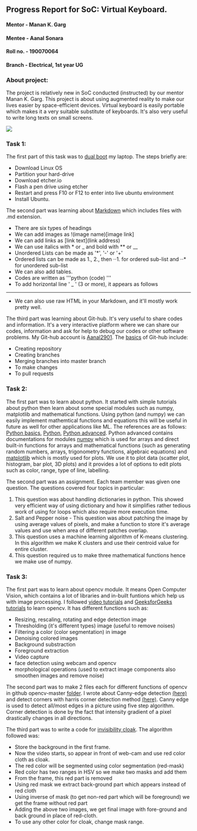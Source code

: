 ## Progress Report for SoC: Virtual Keyboard.
#### Mentor - Manan K. Garg
#### Mentee - Aanal Sonara
#### Roll no. - 190070064
#### Branch - Electrical, 1st year UG
### About project: 
The project is relatively new in SoC conducted (instructed) by our mentor Manan K. Garg. This project is about using augmented reality to make our lives easier by space-efficient devices. Virtual keyboard is easily portable which makes it a very suitable substitute of keyboards. It's also very useful to write long texts on small screens. 


![](http://pixel.brit.co/wp-content/uploads/2014/06/DadGiftsVirtualKeyboard.jpg) 

### Task 1:
The first part of this task was to [dual boot](https://www.youtube.com/watch?v=u5QyjHIYwTQ) my laptop. The steps briefly are:
* Download Linux OS
* Partition your hard-drive
* Download etcher.io 
* Flash a pen drive using etcher
* Restart and press F10 or F12 to enter into live ubuntu environment
* Install Ubuntu.

The second part was learning about [Markdown](https://github.com/adam-p/markdown-here/wiki/Markdown-Cheatsheet) which includes files with .md extension. 
* There are six types of headings
* We can add images as !(image name)[image link]
* We can add links as [link text](link address)
* We can use italics with * or _ and bold with ** or __ 
* Unordered Lists can be made as '*', '-' or '+'
* Ordered lists can be made as 1., 2., then ⋅⋅1. for ordered sub-list and ⋅⋅* for unordered sub-list
* We can also add tables.
* Codes are written as  '''python  (code) '''
* To add horizontal line ' _ ' (3 or more), it appears as follows
____
* We can also use raw HTML in your Markdown, and it'll mostly work pretty well.

The third part was learning about Git-hub. It's very useful to share codes and information. It's a very interactive platform where we can share our codes, information and ask for help to debug our codes or other software problems. My Git-hub account is [Aanal2901](https://github.com/Aanal2901). The [basics](https://guides.github.com/activities/hello-world/) of Git-hub include:
* Creating repository
* Creating branches
* Merging branches into master branch
* To make changes
* To pull requests


### Task 2:
The first part was to learn about python. It started with simple tutorials about python then learn about some special modules such as numpy, matplotlib and mathematical functions. Using python (and numpy) we can easily implement mathemtical functions and equations this will be useful in future as well for other applications like ML.
The references are as follows:
[Python basics](https://www.learnpython.org/), [Python](https://docs.python.org/3/tutorial/), [Python advanced](https://scipy-lectures.org/). Python advanced contains documentations for modules [numpy](https://scipy-lectures.org/intro/numpy/index.html) which is used for arrays and direct built-in functions for arrays and mathematical functions (such as generating random numbers, arrays, trigonometry functions, algebraic equations) and [matplotlib](https://scipy-lectures.org/intro/matplotlib/index.html) which is mostly used for plots. We use it to plot data (scatter plot, histogram, bar plot, 3D plots) and it provides a lot of options to edit plots such as color, range, type of line, labelling. 

The second part was an assignment. Each team member was given one question. The questions covered four topics in particular:
1) This question was about handling dictionaries in python. This showed very efficient way of using dictionary and how it simplifies rather tedious work of using for loops which also require more execution time.
2) Salt and Pepper noise - This question was about patching the image by using average values of pixels, and make a function to store it's average values and use when area of different patches overlap.
3) This question uses a machine learning algorithm of K-means clustering. In this algorithm we make K clusters and use their centroid value for entire cluster.
4) This question required us to make three mathematical functions hence we make use of numpy.

### Task 3:
The first part was to learn about opencv module.  It means Open Computer Vision, which contains a lot of libraries and in-built funtions which help us with image processing. I followed [video tutorials](https://www.youtube.com/watch?v=kdLM6AOd2vc&list=PLS1QulWo1RIa7D1O6skqDQ-JZ1GGHKK-K) and [GeeksforGeeks tutorials](https://www.geeksforgeeks.org/opencv-python-tutorial/) to learn opencv. It has different functions such as:
* Resizing, rescaling, rotating and edge detection image
* Thresholding  (it's different types) image (useful to remove noises)
* Filtering a color (color segmentation) in image
* Denoising colored images 
* Background substraction
* Foreground extraction
* Video capture
* face detection using webcam and opencv
* morphological operations (used to extract image components also smoothen images and remove noise)


The second part was to make 2 files each for different functions of opencv in github opencv-master [folder](https://github.com/MananKGarg/SOC_20_Virtual_Keyboard/tree/master/SoC_OpenCV-master). I wrote about Canny-edge detection [(here)](https://github.com/MananKGarg/SOC_20_Virtual_Keyboard/blob/master/SoC_OpenCV-master/20.%20%20(Aanal)%20Canny%20Edge%20Detection%20in%20OpenCV.md) and detect corners with harris corner detection method [(here)](https://github.com/MananKGarg/SOC_20_Virtual_Keyboard/blob/master/SoC_OpenCV-master/37.%20%20(Aanal)%20Detect%20Corners%20with%20Harris%20Corner%20Detector.md). Canny edge is used to detect all/most edges in a picture using five step algorithm. Corner detection is done by the fact that intensity gradient of a pixel drastically changes in all directions. 


The third part was to write a code for [invisibility cloak](https://github.com/MananKGarg/SOC_20_Virtual_Keyboard/blob/master/Invisibility%20Cloak/Aanal.md). The algorithm followed was:
* Store the background in the first frame.
* Now the video starts, so appear in front of web-cam and use red color cloth as cloak. 
* The red color will be segmented using color segmentation (red-mask)
* Red color has two ranges in HSV so we make two masks and add them
* From the frame, this red part is removed
* Using red mask we extract back-ground part which appears instead of red cloth
* Using inverse of mask (to get non-red part which will be foreground) we get the frame without red part
* Adding the above two images, we get final image with fore-ground and back ground in place of red-cloth.
* To use any other color for cloak, change mask range.
